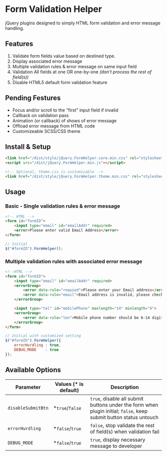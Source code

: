# Form Validation Helper

jQuery plugins designed to simply HTML form validation and error message handling.

## Features

1. Validate form fields value based on destined type.
2. Display associated error message
3. Multiple validation rules & error message on same input field
4. Validation All fields at one OR one-by-one *(don't process the rest of field(s))*
5. Disable HTML5 default form validation feature

## Pending Festures

- Focus and/or scroll to the "first" input field if invalid
- Callback on validation pass
- Animation (or callback) of shows of error message
- Offload error message from HTML code
- Customizeable SCSS/CSS theme

## Install & Setup
```HTML
<link href="/dist/style/jQuery.FormHelper.core.min.css" rel="stylesheet">
<script src="/dist/jQuery.FormHelper.min.js"></script>

<!-- Optional, theme.css is customizable -->
<link href="/dist/style/jQuery.FormHelper.theme.min.css" rel="stylesheet">
```


## Usage

### Basic - Single validation rules & error message
```HTML
<!-- HTML -->
<form id="formID">
    <input type="email" id="emailAddr" required>
    <error>Please enter valid Email Address</error>
</form>
```

```javascript
// Initial
$("#formID").FormHelper();
```

### Multiple validation rules with associated error message
```HTML
<!--HTML -->
<form id="formID">
    <input type="email" id="emailAddr" required>
    <errorGroup>
        <error data-rule="requied">Please enter your Email address</error>
        <error data-rule="email">Email address is invalid, please check</error>
    </errorGroup>

    <input type="tel" id="mobilePhone" maxlength="14" minlength="6">
    <errorGroup>
        <error data-rule="len">Mobile phone number should be 6-14 digits</error>
    </errorGroup>
</form>
```
```javascript
// Initial with customized setting
$("#formID").FormHelper({
    errorHurdling : true,
    DEBUG_MODE    : true
});
```

## Available Options

Parameter        | Values (* is default) | Description
--- | --- | ---
`disableSubmitBtn` | *`true`/`false`         | `true`, disable all submit buttons under the form when plugin initial; `false`, keep submit button status untouch
`errorHurdling`    | *`false`/`true`         | `false`, stop validate the rest of field(s) when validation fail
`DEBUG_MODE`       | *`false`/`true`         | `true`, display necessary message to developer
